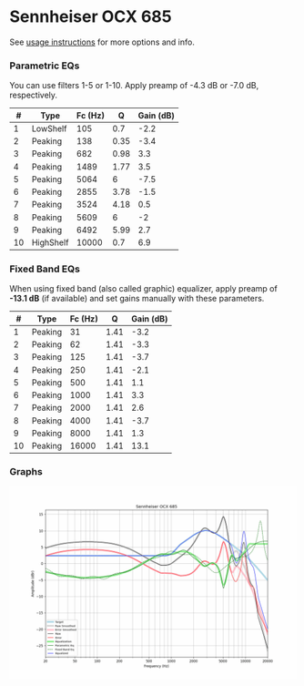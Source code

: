 # Sennheiser OCX 685
See [usage instructions](https://github.com/jaakkopasanen/AutoEq#usage) for more options and info.

### Parametric EQs
You can use filters 1-5 or 1-10. Apply preamp of -4.3 dB or -7.0 dB, respectively.

|   # | Type      |   Fc (Hz) |    Q |   Gain (dB) |
|-----|-----------|-----------|------|-------------|
|   1 | LowShelf  |       105 | 0.7  |        -2.2 |
|   2 | Peaking   |       138 | 0.35 |        -3.4 |
|   3 | Peaking   |       682 | 0.98 |         3.3 |
|   4 | Peaking   |      1489 | 1.77 |         3.5 |
|   5 | Peaking   |      5064 | 6    |        -7.5 |
|   6 | Peaking   |      2855 | 3.78 |        -1.5 |
|   7 | Peaking   |      3524 | 4.18 |         0.5 |
|   8 | Peaking   |      5609 | 6    |        -2   |
|   9 | Peaking   |      6492 | 5.99 |         2.7 |
|  10 | HighShelf |     10000 | 0.7  |         6.9 |

### Fixed Band EQs
When using fixed band (also called graphic) equalizer, apply preamp of **-13.1 dB** (if available) and set gains manually with these parameters.

|   # | Type    |   Fc (Hz) |    Q |   Gain (dB) |
|-----|---------|-----------|------|-------------|
|   1 | Peaking |        31 | 1.41 |        -3.2 |
|   2 | Peaking |        62 | 1.41 |        -3.3 |
|   3 | Peaking |       125 | 1.41 |        -3.7 |
|   4 | Peaking |       250 | 1.41 |        -2.1 |
|   5 | Peaking |       500 | 1.41 |         1.1 |
|   6 | Peaking |      1000 | 1.41 |         3.3 |
|   7 | Peaking |      2000 | 1.41 |         2.6 |
|   8 | Peaking |      4000 | 1.41 |        -3.7 |
|   9 | Peaking |      8000 | 1.41 |         1.3 |
|  10 | Peaking |     16000 | 1.41 |        13.1 |

### Graphs
![](./Sennheiser%20OCX%20685.png)
